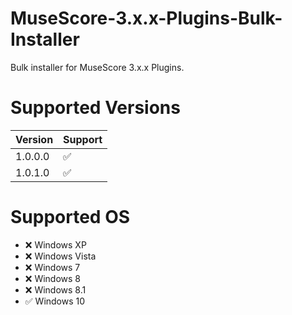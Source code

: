 # MuseScore-3.x.x-Plugins-Bulk-Installer
Bulk installer for MuseScore 3.x.x Plugins.

# Supported Versions
| Version | Support |
| ----------- | ----------- |
| 1.0.0.0 | :white_check_mark: |
| 1.0.1.0 | :white_check_mark: |

# Supported OS
- :x: Windows XP
- :x: Windows Vista
- :x: Windows 7
- :x: Windows 8
- :x: Windows 8.1
- :white_check_mark: Windows 10
